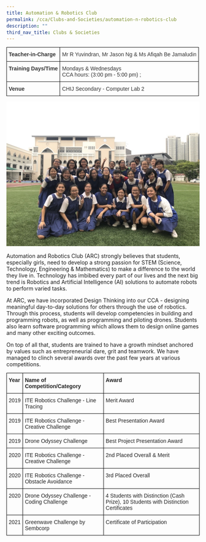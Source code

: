 ```yaml
---
title: Automation & Robotics Club
permalink: /cca/Clubs-and-Societies/automation-n-robotics-club
description: ""
third_nav_title: Clubs & Societies
---
```

<style type="text/css">
.tg  {border-collapse:collapse;border-spacing:0;}
.tg td{border-color:black;border-style:solid;border-width:1px;font-family:Arial, sans-serif;font-size:14px;
  overflow:hidden;padding:10px 5px;word-break:normal;}
.tg th{border-color:black;border-style:solid;border-width:1px;font-family:Arial, sans-serif;font-size:14px;
  font-weight:normal;overflow:hidden;padding:10px 5px;word-break:normal;}
.tg .tg-ujx6{color:#333;text-align:left;vertical-align:top}
.tg .tg-pvk6{color:#333;text-align:left;vertical-align:middle}
.tg .tg-h0uh{color:#333;font-weight:bold;text-align:left;vertical-align:middle}
.tg .tg-osjb{color:#333;font-weight:bold;text-align:left;vertical-align:top}
</style>
<table class="tg">
<thead>
  <tr>
    <th class="tg-h0uh"><span style="color:inherit;background-color:transparent">Teacher-in-Charge</span></th>
    <th class="tg-ujx6"><span style="font-weight:normal">Mr R Yuvindran, Mr Jason Ng &amp; Ms Afiqah Be Jamaludin</span></th>
  </tr>
</thead>
<tbody>
  <tr>
    <td class="tg-osjb">Training Days/Time<br></td>
    <td class="tg-pvk6"><span style="color:inherit;background-color:transparent">Mondays &amp; Wednesdays</span><br><span style="color:inherit;background-color:transparent">CCA hours: (3:00 pm - 5:00 pm) ; </span><br></td>
  </tr>
  <tr>
    <td class="tg-osjb">Venue</td>
    <td class="tg-pvk6"><span style="color:inherit;background-color:transparent">CHIJ Secondary - Computer Lab 2</span></td>
  </tr>
</tbody>
</table>

![](/images/ARC%203.jpg)

Automation and Robotics Club (ARC) strongly believes that students, especially girls, need to develop a strong passion for STEM (Science, Technology, Engineering & Mathematics) to make a difference to the world they live in. Technology has imbibed every part of our lives and the next big trend is Robotics and Artificial Intelligence (AI) solutions to automate robots to perform varied tasks. 

  

At ARC, we have incorporated Design Thinking into our CCA - designing meaningful day-to-day solutions for others through the use of robotics. Through this process, students will develop competencies in building and programming robots, as well as programming and piloting drones. Students also learn software programming which allows them to design online games and many other exciting outcomes. 

  

On top of all that, students are trained to have a growth mindset anchored by values such as entrepreneurial dare, grit and teamwork. We have managed to clinch several awards over the past few years at various competitions.

<style type="text/css">
.tg  {border-collapse:collapse;border-spacing:0;}
.tg td{border-color:black;border-style:solid;border-width:1px;font-family:Arial, sans-serif;font-size:14px;
  overflow:hidden;padding:10px 5px;word-break:normal;}
.tg th{border-color:black;border-style:solid;border-width:1px;font-family:Arial, sans-serif;font-size:14px;
  font-weight:normal;overflow:hidden;padding:10px 5px;word-break:normal;}
.tg .tg-v41i{color:#222;font-weight:bold;text-align:left;vertical-align:top}
.tg .tg-brl1{color:#222;text-align:left;vertical-align:top}
</style>
<table class="tg">
<thead>
  <tr>
    <th class="tg-v41i">Year</th>
    <th class="tg-v41i">Name of Competition/Category</th>
    <th class="tg-v41i">Award</th>
  </tr>
</thead>
<tbody>
  <tr>
    <td class="tg-brl1">2019</td>
    <td class="tg-brl1">ITE Robotics Challenge - Line Tracing</td>
    <td class="tg-brl1">Merit Award</td>
  </tr>
  <tr>
    <td class="tg-brl1">2019</td>
    <td class="tg-brl1">ITE Robotics Challenge - Creative Challenge</td>
    <td class="tg-brl1">Best Presentation Award</td>
  </tr>
  <tr>
    <td class="tg-brl1">2019</td>
    <td class="tg-brl1">Drone Odyssey Challenge</td>
    <td class="tg-brl1">Best Project Presentation Award</td>
  </tr>
  <tr>
    <td class="tg-brl1">2020</td>
    <td class="tg-brl1">ITE Robotics Challenge - Creative Challenge</td>
    <td class="tg-brl1">2nd Placed Overall &amp; Merit</td>
  </tr>
  <tr>
    <td class="tg-brl1">2020</td>
    <td class="tg-brl1">ITE Robotics Challenge - Obstacle Avoidance</td>
    <td class="tg-brl1">3rd Placed Overall</td>
  </tr>
  <tr>
    <td class="tg-brl1">2020</td>
    <td class="tg-brl1">Drone Odyssey Challenge - Coding Challenge</td>
    <td class="tg-brl1">4 Students with Distinction (Cash Prize), 10 Students with Distinction Certificates</td>
  </tr>
  <tr>
    <td class="tg-brl1">2021</td>
    <td class="tg-brl1">Greenwave Challenge by Sembcorp </td>
    <td class="tg-brl1">Certificate of Participation</td>
  </tr>
</tbody>
</table>